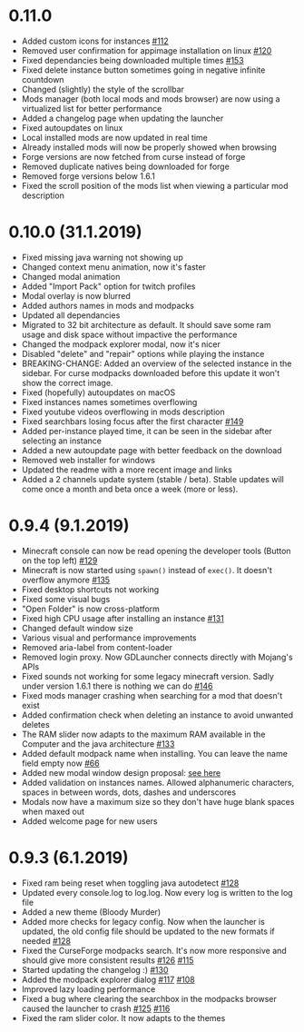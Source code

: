 # 0.11.0
- Added custom icons for instances [#112](https://github.com/gorilla-devs/GDLauncher/issues/112)
- Removed user confirmation for appimage installation on linux [#120](https://github.com/gorilla-devs/GDLauncher/issues/120)
- Fixed dependancies being downloaded multiple times [#153](https://github.com/gorilla-devs/GDLauncher/issues/153)
- Fixed delete instance button sometimes going in negative infinite countdown
- Changed (slightly) the style of the scrollbar
- Mods manager (both local mods and mods browser) are now using a virtualized list for better performance
- Added a changelog page when updating the launcher
- Fixed autoupdates on linux
- Local installed mods are now updated in real time
- Already installed mods will now be properly showed when browsing
- Forge versions are now fetched from curse instead of forge
- Removed duplicate natives being downloaded for forge
- Removed forge versions below 1.6.1
- Fixed the scroll position of the mods list when viewing a particular mod description



# 0.10.0 (31.1.2019)

- Fixed missing java warning not showing up
- Changed context menu animation, now it's faster
- Changed modal animation
- Added "Import Pack" option for twitch profiles
- Modal overlay is now blurred
- Added authors names in mods and modpacks
- Updated all dependancies
- Migrated to 32 bit architecture as default. It should save some ram usage and disk space without impactive the performance
- Changed the modpack explorer modal, now it's nicer
- Disabled "delete" and "repair" options while playing the instance
- BREAKING-CHANGE: Added an overview of the selected instance in the sidebar. For curse modpacks downloaded before this update it won't show the correct image.
- Fixed (hopefully) autoupdates on macOS
- Fixed instances names sometimes overflowing
- Fixed youtube videos overflowing in mods description
- Fixed searchbars losing focus after the first character [#149](https://github.com/gorilla-devs/GDLauncher/issues/149)
- Added per-instance played time, it can be seen in the sidebar after selecting an instance
- Added a new autoupdate page with better feedback on the download
- Removed web installer for windows
- Updated the readme with a more recent image and links
- Added a 2 channels update system (stable / beta). Stable updates will come once a month and beta once a week (more or less).


# 0.9.4 (9.1.2019)
- Minecraft console can now be read opening the developer tools (Button on the top left) [#129](https://github.com/gorilla-devs/GDLauncher/issues/129)
- Minecraft is now started using `spawn()` instead of `exec()`. It doesn't overflow anymore [#135](https://github.com/gorilla-devs/GDLauncher/issues/135)
- Fixed desktop shortcuts not working
- Fixed some visual bugs
- "Open Folder" is now cross-platform
- Fixed high CPU usage after installing an instance [#131](https://github.com/gorilla-devs/GDLauncher/issues/131)
- Changed default window size
- Various visual and performance improvements
- Removed aria-label from content-loader
- Removed login proxy. Now GDLauncher connects directly with Mojang's APIs
- Fixed sounds not working for some legacy minecraft version. Sadly under version 1.6.1 there is nothing we can do [#146](https://github.com/gorilla-devs/GDLauncher/issues/146)
- Fixed mods manager crashing when searching for a mod that doesn't exist 
- Added confirmation check when deleting an instance to avoid unwanted deletes
- The RAM slider now adapts to the maximum RAM available in the Computer and the java architecture [#133](https://github.com/gorilla-devs/GDLauncher/issues/133)
- Added default modpack name when installing. You can leave the name field empty now [#66](https://github.com/gorilla-devs/GDLauncher/issues/66)
- Added new modal window design proposal: [see here](https://imgur.com/gallery/A8JRrI4)
- Added validation on instances names. Allowed alphanumeric characters, spaces in between words, dots, dashes and underscores
- Modals now have a maximum size so they don't have huge blank spaces when maxed out
- Added welcome page for new users

# 0.9.3 (6.1.2019)
- Fixed ram being reset when toggling java autodetect [#128](https://github.com/gorilla-devs/GDLauncher/issues/128)
- Updated every console.log to log.log. Now every log is written to the log file
- Added a new theme (Bloody Murder)
- Added more checks for legacy config. Now when the launcher is updated, the old config file should be updated to the new formats if needed [#128](https://github.com/gorilla-devs/GDLauncher/issues/128)
- Fixed the CurseForge modpacks search. It's now more responsive and should give more consistent results [#126](https://github.com/gorilla-devs/GDLauncher/issues/126) [#115](https://github.com/gorilla-devs/GDLauncher/issues/115)
- Started updating the changelog :) [#130](https://github.com/gorilla-devs/GDLauncher/issues/130)
- Added the modpack explorer dialog [#117](https://github.com/gorilla-devs/GDLauncher/issues/117) [#108](https://github.com/gorilla-devs/GDLauncher/issues/108)
- Improved lazy loading performance
- Fixed a bug where clearing the searchbox in the modpacks browser caused the launcher to crash [#125](https://github.com/gorilla-devs/GDLauncher/issues/125) [#116](https://github.com/gorilla-devs/GDLauncher/issues/116)
- Fixed the ram slider color. It now adapts to the themes
